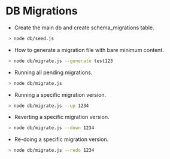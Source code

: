 # DB Migrations

* Create the main db and create schema_migrations table.
```sh
 > node db/seed.js
```

* How to generate a migration file with bare minimum content.
```sh
 > node db/migrate.js --generate test123
```

* Running all pending migrations.
```sh
 > node db/migrate.js
```

* Running a specific migration version.
```sh
 > node db/migrate.js --up 1234
```

* Reverting a specific migration version.
```sh
 > node db/migrate.js --down 1234
```

* Re-doing a specific migration version.
```sh
 > node db/migrate.js --redo 1234
```